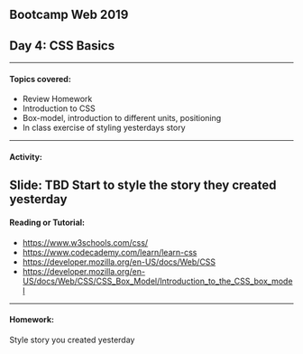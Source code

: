 ## Bootcamp Web 2019
## Day 4: CSS Basics
---

#### Topics covered:

* Review Homework 
* Introduction to CSS 
* Box-model, introduction to different units, positioning 
* In class exercise of styling yesterdays story 

---
#### Activity:
Slide: TBD
Start to style the story they created yesterday 
---

#### Reading or Tutorial:

* https://www.w3schools.com/css/
* https://www.codecademy.com/learn/learn-css
* https://developer.mozilla.org/en-US/docs/Web/CSS
* https://developer.mozilla.org/en-US/docs/Web/CSS/CSS_Box_Model/Introduction_to_the_CSS_box_model
---
#### Homework:

Style story you created yesterday 
